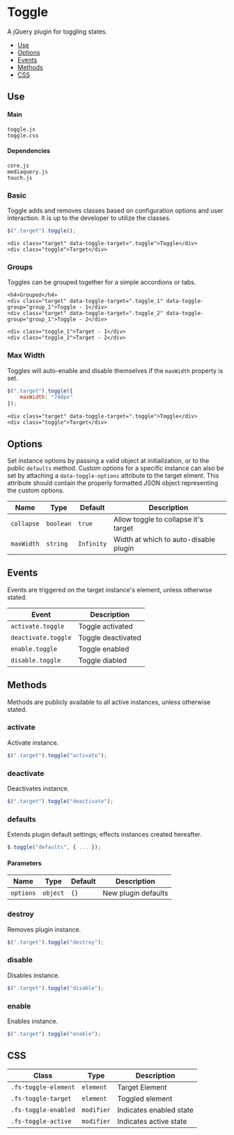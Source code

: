 # Toggle

A jQuery plugin for toggling states.

* [Use](#use)
* [Options](#options)
* [Events](#events)
* [Methods](#methods)
* [CSS](#css)

## Use 

#### Main

```markup
toggle.js
toggle.css
```

#### Dependencies

```markup
core.js
mediaquery.js
touch.js
```

### Basic

Toggle adds and removes classes based on configuration options and user interaction. It is up to the developer to utilize the classes.

```javascript
$(".target").toggle();
```

```markup
<div class="target" data-toggle-target=".toggle">Toggle</div>
<div class="toggle">Target</div>
```

### Groups

Toggles can be grouped together for a simple accordions or tabs.

```markup
<h4>Grouped</h4>
<div class="target" data-toggle-target=".toggle_1" data-toggle-group="group_1">Toggle - 1</div>
<div class="target" data-toggle-target=".toggle_2" data-toggle-group="group_1">Toggle - 2</div>

<div class="toggle_1">Target - 1</div>
<div class="toggle_2">Target - 2</div>
```

### Max Width

Toggles will auto-enable and disable themselves if the `maxWidth` property is set.

```javascript
$(".target").toggle({
	maxWidth: "740px"
});
```

```markup
<div class="target" data-toggle-target=".toggle">Toggle</div>
<div class="toggle">Target</div>
```


## Options

Set instance options by passing a valid object at initialization, or to the public `defaults` method. Custom options for a specific instance can also be set by attaching a `data-toggle-options` attribute to the target elment. This attribute should contain the properly formatted JSON object representing the custom options.

| Name | Type | Default | Description |
| --- | --- | --- | --- |
| `collapse` | `boolean` | `true` | Allow toggle to collapse it's target |
| `maxWidth` | `string` | `Infinity` | Width at which to auto-disable plugin |

## Events

Events are triggered on the target instance's element, unless otherwise stated.

| Event | Description |
| --- | --- |
| `activate.toggle` | Toggle activated |
| `deactivate.toggle` | Toggle deactivated |
| `enable.toggle` | Toggle enabled |
| `disable.toggle` | Toggle diabled |

## Methods

Methods are publicly available to all active instances, unless otherwise stated.

### activate

Activate instance.

```javascript
$(".target").toggle("activate");
```

### deactivate

Deactivates instance.

```javascript
$(".target").toggle("deactivate");
```

### defaults

Extends plugin default settings; effects instances created hereafter.

```javascript
$.toggle("defaults", { ... });
```

#### Parameters

| Name | Type | Default | Description |
| --- | --- | --- | --- |
| `options` | `object` | `{}` | New plugin defaults |

### destroy

Removes plugin instance.

```javascript
$(".target").toggle("destroy");
```

### disable

Disables instance.

```javascript
$(".target").toggle("disable");
```

### enable

Enables instance.

```javascript
$(".target").toggle("enable");
```

## CSS

| Class | Type | Description |
| --- | --- | --- |
| `.fs-toggle-element` | `element` | Target Element |
| `.fs-toggle-target` | `element` | Toggled element |
| `.fs-toggle-enabled` | `modifier` | Indicates enabled state |
| `.fs-toggle-active` | `modifier` | Indicates active state |

